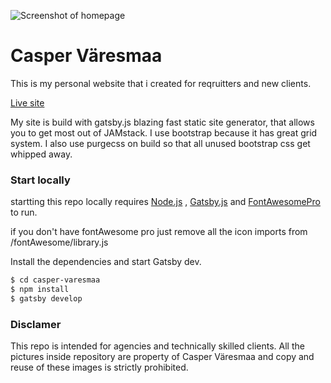 
![Screenshot of homepage](https://caspervaresmaa.fi/creenshot-of-homepage.png "Screenshot of homepage")

# Casper Väresmaa


This is my personal website that i created for reqruitters and new clients. 

[Live site](https://caspervaresmaa.fi/) 

My site is build with gatsby.js blazing fast static site generator, that allows you to get most out of JAMstack. I use bootstrap because it has great grid system. I also use purgecss on build so that all unused bootstrap css get whipped away.








### Start locally

startting this repo locally requires [Node.js](https://nodejs.org/) , [Gatsby.js](https://gatsbyjs.org/) and [FontAwesomePro](https://fontawesome.com/)  to run.

if you don't have fontAwesome pro just remove all the icon imports from /fontAwesome/library.js

Install the dependencies and start Gatsby dev.

```sh
$ cd casper-varesmaa
$ npm install
$ gatsby develop
```

### Disclamer

This repo is intended for agencies and technically skilled clients.
All the pictures inside repository are property of Casper Väresmaa and copy and reuse of these images is strictly prohibited.



